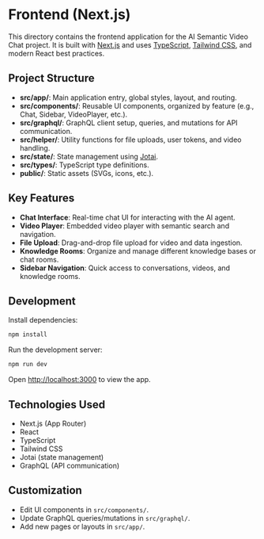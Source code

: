 # Frontend (Next.js)

This directory contains the frontend application for the AI Semantic Video Chat project. It is built with [Next.js](https://nextjs.org/) and uses [TypeScript](https://www.typescriptlang.org/), [Tailwind CSS](https://tailwindcss.com/), and modern React best practices.

## Project Structure

- **src/app/**: Main application entry, global styles, layout, and routing.
- **src/components/**: Reusable UI components, organized by feature (e.g., Chat, Sidebar, VideoPlayer, etc.).
- **src/graphql/**: GraphQL client setup, queries, and mutations for API communication.
- **src/helper/**: Utility functions for file uploads, user tokens, and video handling.
- **src/state/**: State management using [Jotai](https://jotai.org/).
- **src/types/**: TypeScript type definitions.
- **public/**: Static assets (SVGs, icons, etc.).

## Key Features

- **Chat Interface**: Real-time chat UI for interacting with the AI agent.
- **Video Player**: Embedded video player with semantic search and navigation.
- **File Upload**: Drag-and-drop file upload for video and data ingestion.
- **Knowledge Rooms**: Organize and manage different knowledge bases or chat rooms.
- **Sidebar Navigation**: Quick access to conversations, videos, and knowledge rooms.

## Development

Install dependencies:

```bash
npm install
```

Run the development server:

```bash
npm run dev
```

Open [http://localhost:3000](http://localhost:3000) to view the app.

## Technologies Used

- Next.js (App Router)
- React
- TypeScript
- Tailwind CSS
- Jotai (state management)
- GraphQL (API communication)

## Customization

- Edit UI components in `src/components/`.
- Update GraphQL queries/mutations in `src/graphql/`.
- Add new pages or layouts in `src/app/`.
